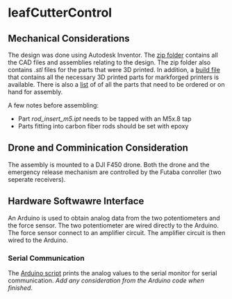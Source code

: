 # leafCutterControl
## Mechanical Considerations
The design was done using Autodesk Inventor. The [zip folder](jallen33/leafCutterControl/f450_assembly.zip) contains all the CAD files and assemblies relating to the design. The zip folder also contains *.stl* files for the parts that were 3D printed. In addition, a [build file](jallen33/leafCutterControl/f450_assembly.mfp) that contains all the necessary 3D printed parts for markforged printers is available. There is also a [list](jallen33/leafCutterControl/leaf_cutter_control_parts_list.xlsx) of of all the parts that need to be ordered or on hand for assembly.

A few notes before assembling:
- Part *rod_insert_m5.ipt* needs to be tapped with an M5x.8 tap
- Parts fitting into carbon fiber rods should be set with epoxy

## Drone and Comminication Consideration
The assembly is mounted to a DJI F450 drone. Both the drone and the emergency release mechanism are controlled by the Futaba conroller (two seperate receivers).

## Hardware Softwawre Interface
An Arduino is used to obtain analog data from the two potentiometers and the force sensor. The two potentiometer are wired directly to the Arduino. The force sensor connect to an amplifier circuit. The amplifier circuit is then wired to the Arduino. 

### Serial Communication
The [Arduino script](jallen33/leafCutterControl/controlLL/controlLL.ino) prints the analog values to the serial monitor for serial communication. *Add any consideration from the Arduino code when finished*.
